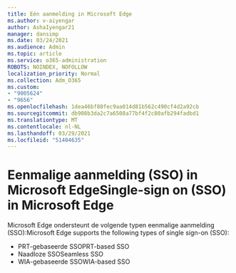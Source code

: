 ```yaml
---
title: Eén aanmelding in Microsoft Edge
ms.author: v-aiyengar
author: AshaIyengar21
manager: dansimp
ms.date: 03/24/2021
ms.audience: Admin
ms.topic: article
ms.service: o365-administration
ROBOTS: NOINDEX, NOFOLLOW
localization_priority: Normal
ms.collection: Adm_O365
ms.custom:
- "9005624"
- "9656"
ms.openlocfilehash: 1dea46bf80fec9aa014d81b562c490cf4d2a92cb
ms.sourcegitcommit: db908b3da2c7a6508a77bf4f2c80afb294fadbd1
ms.translationtype: MT
ms.contentlocale: nl-NL
ms.lasthandoff: 03/29/2021
ms.locfileid: "51404635"
---
```

# <a name="single-sign-on-sso-in-microsoft-edge"></a><span data-ttu-id="19aa9-102">Eenmalige aanmelding (SSO) in Microsoft Edge</span><span class="sxs-lookup"><span data-stu-id="19aa9-102">Single-sign on (SSO) in Microsoft Edge</span></span>

<span data-ttu-id="19aa9-103">Microsoft Edge ondersteunt de volgende typen eenmalige aanmelding (SSO):</span><span class="sxs-lookup"><span data-stu-id="19aa9-103">Microsoft Edge supports the following types of single sign-on (SSO):</span></span>
- <span data-ttu-id="19aa9-104">PRT-gebaseerde SSO</span><span class="sxs-lookup"><span data-stu-id="19aa9-104">PRT-based SSO</span></span>
- <span data-ttu-id="19aa9-105">Naadloze SSO</span><span class="sxs-lookup"><span data-stu-id="19aa9-105">Seamless SSO</span></span>
- <span data-ttu-id="19aa9-106">WIA-gebaseerde SSO</span><span class="sxs-lookup"><span data-stu-id="19aa9-106">WIA-based SSO</span></span>
